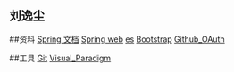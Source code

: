 ## 刘逸尘


##资料
[Spring 文档](https://spring.io/guides)
[Spring web](https://spring.io/guides/gs/serving-web-content/)
[es](https://elasticsearch.cn/explore)
[Bootstrap](https://v3.bootcss.com/getting-started/)
[Github_OAuth](https://developer.github.com/apps/building-oauth-apps/creating-an-oauth-app/)

##工具
[Git](https://git-scm.com/download)
[Visual_Paradigm](https://www.visual-paradigm.com)